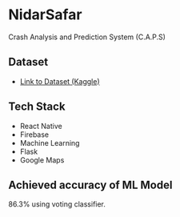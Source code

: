 # NidarSafar

Crash Analysis and Prediction System (C.A.P.S)

## Dataset

- [Link to Dataset (Kaggle)](https://www.kaggle.com/datasets/daveianhickey/2000-16-traffic-flow-england-scotland-wales/download?datasetVersionNumber=10)

## Tech Stack

- React Native
- Firebase
- Machine Learning
- Flask
- Google Maps

## Achieved accuracy of ML Model

86.3% using voting classifier.

